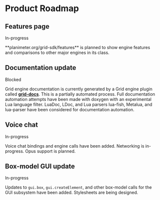 <h1 class="mb-5">
Product Roadmap
</h1>

## Features page
<span class="badge badge-warning">In-progress</span>

<p class="mb-5">
  **planimeter.org/grid-sdk/features** is planned to show engine features and
  comparisons to other major engines in its class.
</p>

## Documentation update
<span class="badge badge-danger">Blocked</span>

Grid engine documentation is currently generated by a Grid engine plugin called
**[grid-docs](https://github.com/Planimeter/grid-docs)**. This is a partially
automated process. Full documentation automation attempts have been made with
doxygen with an experimental Lua language filter. LuaDoc, LDoc, and Lua parsers
lua-fish, Metalua, and lua-parser have been considered for documentation
automation.

## Voice chat
<span class="badge badge-warning">In-progress</span>

<p class="mb-5">
  Voice chat bindings and engine calls have been added. Networking is
  in-progress. Opus support is planned.
</p>

## Box-model GUI update
<span class="badge badge-warning">In-progress</span>

Updates to `gui.box`, `gui.createElement`, and other box-model calls for the GUI
subsystem have been added. Stylesheets are being designed.
